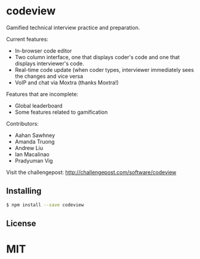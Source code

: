 codeview
===============

Gamified technical interview practice and preparation.

Current features:
* In-browser code editor
* Two column interface, one that displays coder's code and one that displays interviewer's code.
* Real-time code update (when coder types, interviewer immediately sees the changes and vice versa
* VoIP and chat via Moxtra (thanks Moxtra!)
  
Features that are incomplete:
* Global leaderboard
* Some features related to gamification

Contributors:
* Aahan Sawhney
* Amanda Truong
* Andrew Liu
* Ian Macalinao
* Pradyuman Vig

Visit the challengepost: http://challengepost.com/software/codeview

## Installing

```bash
$ npm install --save codeview
```

## License

MIT
=======
